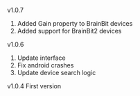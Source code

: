v1.0.7
1. Added Gain property to BrainBit devices
2. Added support for BrainBit2 devices

v1.0.6
1. Update interface
2. Fix android crashes
3. Update device search logic

v1.0.4 
First version
